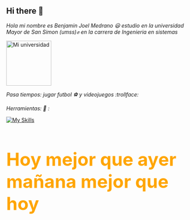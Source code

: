 ## Hi there 👋


*Hola mi nombre es Benjamin Joel Medrano :smiley: estudio en la universidad Mayor de San Simon (umss):fist: en la carrera de Ingenieria en sistemas*


<img src="https://yt3.googleusercontent.com/ytc/AIdro_kBVqGn-PautfZs3UW8F-q5-5K8x4zGwnIY2Ng6WScasw=s900-c-k-c0x00ffffff-no-rj" alt="Mi universidad" width="120"/>

*Pasa tiempos: jugar futbol :soccer: y videojuegos :trollface:*

*Herramientas: :file_folder: :*

[![My Skills](https://skillicons.dev/icons?i=java,github,powershell)](https://skillicons.dev)


<h1 style="color: orange; font-size: 48px;">Hoy mejor que ayer mañana mejor que hoy  </h1>



